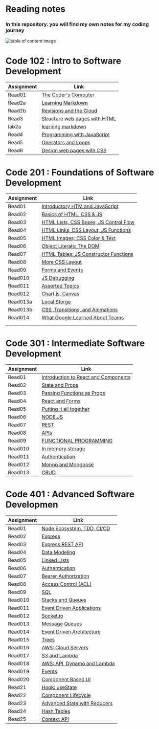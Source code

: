 # Reading notes

### In this repository. you will find my own notes for my coding journey 

![table of content image](https://images.squarespace-cdn.com/content/v1/5511fc7ce4b0a3782aa9418b/1429246332648-AY8KNLWWCUTY38XJB7KJ/ke17ZwdGBToddI8pDm48kA6lzrGeTuJk3YqIEJjxuWPlfiSMXz2YNBs8ylwAJx2qLijIv1YpVq4N1RMuCCrb3iJz4vYg48fcPCuGX417dnZ12Nuv-PK2xlxCKHBcfoSKI9Hi5XPMLummm3qqIMptFAoyyEsAbPHhHcQMU6bWQFI/acrylic-painting-table-of-contents.jpg)


# Code 102 :  Intro to Software Development

|   Assignment  |                       Link                         |
| --------------|--------------------------------------------------- |
|    Read01     |  [The Coder's Computer](/Code102/Read01.md)        |
|    Read2a     |  [Learning Markdown](Code102/Read2a.md)            |
|    Read2b     |  [Revisions and the Cloud](Code102/Read2b.md)      |
|    Read3      |  [Structure web pages with HTML](Code102/Read3.md) |
|    lab2a      |  [learning markdown](Code102/Lab2.md)              |
|    Read4      |  [Programming with JavaScript](Code102/Read4.md)   |   
|    Read5      |  [Operators and Loops](Code102/Read5.md)           |
|    Read6      |  [Design web pages with CSS](Code102/Read6.md)     |
  




# Code 201  : Foundations of Software Development    

|   Assignment  |                       Link                                   |
|---------------|--------------------------------------------------------------|
|    Read01     | [Introductory HTM and JavaScript](/Code201/Class1.md)        |
|    Read02     | [Basics of HTML, CSS & JS](Code201/Class2.md)                |
|    Read03     | [HTML Lists, CSS Boxes, JS Control Flow](Code201/Class3.md)  | 
|    Read04     | [HTML Links, CSS Layout, JS Functions](Code201/Class4.md)    |
|    Read05     | [ HTML Images; CSS Color & Text](Code201/Class5.md)          |
|    Read06     | [Object Literals; The DOM](Code201/Class6.md)                | 
|    Read07     | [HTML Tables; JS Constructor Functions](Code201/Class7.md)   | 
|    Read08     | [More CSS Layout](Code201/Class8.md)                         | 
|    Read09     | [Forms and Events](Code201/Class9.md)                        | 
|    Read010    | [JS Debugging](Code201/Class10.md)                           | 
|    Read011    | [Assorted Topics](Code201/Class11.md)                        | 
|    Read012    | [Chart.js, Canvas](Code201/Class12.md)                       | 
|    Read013a   | [Local Storge](Code201/Class13a.md)                          | 
|    Read013b   | [CSS ,Transitions, and Animations](Code201/Class13b.md)      | 
|    Read014    | [What Google Learned About Teams](Code201/Class14.md)        | 
|               |                                                              | 
|               |                                                              |








# Code 301 :  Intermediate Software Development    

|   Assignment  |                       Link                                   |
|---------------|--------------------------------------------------------------|
|    Read01     | [ Introduction to React and Components](Code301/read1.md)    |
|    Read02     | [State and Props](Code301/read2.md)                          |
|    Read03     | [Passing Functions as Props](Code301/read3.md)               | 
|    Read04     | [React and Forms](Code301/read4.md)                          |
|    Read05     | [Putting it all together](Code301/read5.md)                  |
|    Read06     | [NODE.JS](Code301/read6.md)                                  | 
|    Read07     | [REST](Code301/read7.md)                                     | 
|    Read08     | [APIs](Code301/read8.md)                                     | 
|    Read09     | [FUNCTIONAL PROGRAMMING](Code301/read9.md)                   | 
|    Read010    | [In memory storage](Code301/read10.md)                       | 
|    Read011    | [Authentication](Code301/read11.md)                          | 
|    Read012    | [Mongo and Mongoose](Code301/read12.md)                      | 
|    Read013    | [CRUD](Code301/read13.md)                                    | 






# Code 401 : Advanced Software Developmen    

|   Assignment  |                       Link                                   |
|---------------|--------------------------------------------------------------|
|    Read01     | [Node Ecosystem, TDD, CI/CD](Code401/read1.md)               |
|    Read02     | [Express](Code401/read2.md)                                  |
|    Read03     | [ Express REST API](Code401/read3.md)                        | 
|    Read04     | [ Data Modeling](Code401/read4.md)                           |
|    Read05     | [Linked Lists](Code401/read5.md)                             |
|    Read06     | [Authentication](Code401/read6.md)                           | 
|    Read07     | [Bearer Authorization](Code401/read7.md)                     | 
|    Read08     | [Access Control (ACL)](Code401/read8.md)                     | 
|    Read09     | [SQL](Code401/read9.md)                                      | 
|    Read010    | [Stacks and Queues](Code401/read10.md)                       | 
|    Read011    | [Event Driven Applications](Code401/read11.md)               | 
|    Read012    | [Socket.io](Code401/read12.md)                               | 
|    Read013    | [Message Queues](Code401/read13.md)                          | 
|    Read014    | [Event Driven Architecture](Code401/read14.md)               | 
|    Read015    | [Trees](Code401/read15.md)                                   |
|    Read016    | [AWS: Cloud Servers](Code401/read16.md)                      | 
|    Read017    | [S3 and Lambda](Code401/read17.md)                           |
|    Read018    | [AWS: API, Dynamo and Lambda](Code401/read18.md)             |
|    Read019    | [Events](Code401/read19.md)                                  | 
|    Read020    | [Component Based UI](Code401/read20.md)                      |
|    Read21     | [Hook: useState](Code401/read21.md)                          | 
|    Read22     | [ Component Lifecycle](Code401/read22.md)                    |
|    Read23     | [  Advanced State with Reducers](Code401/read23.md)          |
|    Read24     | [Hash Tables](Code401/read24.md)                             | 
|    Read25     | [Context API](Code401/read25.md)                             | 